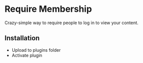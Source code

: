 # Require Membership

Crazy-simple way to require people to log in to view your content.

## Installation

- Upload to plugins folder
- Activate plugin
